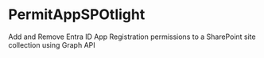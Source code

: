 # PermitAppSPOtlight
Add and Remove Entra ID App Registration permissions to a SharePoint site collection using Graph API
